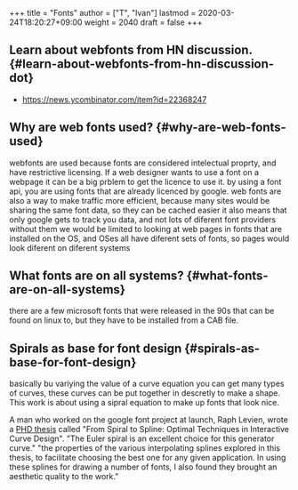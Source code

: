 +++
title = "Fonts"
author = ["T", "Ivan"]
lastmod = 2020-03-24T18:20:27+09:00
weight = 2040
draft = false
+++

## Learn about webfonts from HN discussion. {#learn-about-webfonts-from-hn-discussion-dot}

-   <https://news.ycombinator.com/item?id=22368247>


## Why are web fonts used? {#why-are-web-fonts-used}

webfonts are used because fonts are considered intelectual
proprty, and have restrictive licensing. If a web designer wants
to use a font on a webpage it can be a big prblem to get the
licence to use it. by using a font api, you are using fonts that
are already licenced by google.
web fonts are also a way to make traffic more efficient, because
many sites would be sharing the same font data, so they can be
cached easier
it also means that only google gets to track you data, and not
lots of diferent font providers
without them we would be limited to looking at web pages in fonts
that are installed on the OS, and OSes all have diferent sets of
fonts, so pages would look diferent on diferent systems


## What fonts are on all systems? {#what-fonts-are-on-all-systems}

there are a few microsoft fonts that were released in the 90s that
can be found on linux to, but they have to be installed from a CAB
file.


## Spirals as base for font design {#spirals-as-base-for-font-design}

basically bu variying the value of a curve equation you can get
many types of curves, these curves can be put together in
descretly to make a shape. This work is about using a sipral
equation to make up fonts that look nice.

A man who worked on the google font project at launch, Raph
Levien, wrote a [PHD thesis](https://levien.com/phd/phd.html) called "From Spiral to Spline: Optimal
Techniques in Interactive Curve Design".
"The Euler spiral is an excellent choice for this generator
curve."
"the properties of the various interpolating splines
explored in this thesis, to facilitate choosing the best one for
any given application. In using these splines for drawing a
number of fonts, I also found they brought an aesthetic quality to
the work."
